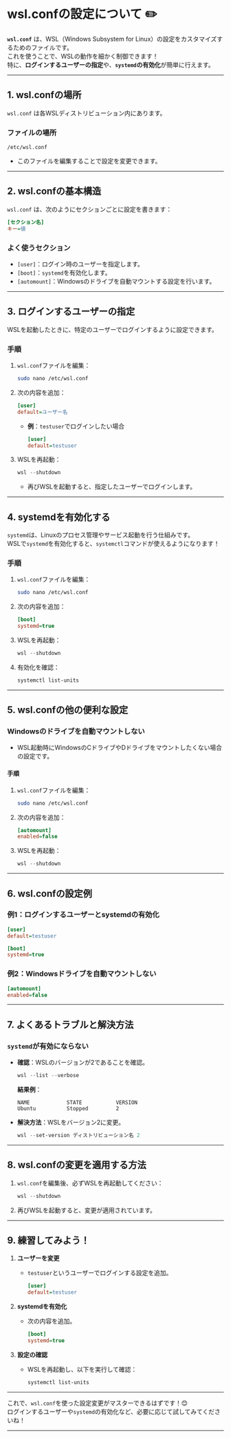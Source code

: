 # wsl.confの設定について ✏️

**`wsl.conf`** は、WSL（Windows Subsystem for Linux）の設定をカスタマイズするためのファイルです。  
これを使うことで、WSLの動作を細かく制御できます！  
特に、**ログインするユーザーの指定**や、**`systemd`の有効化**が簡単に行えます。

---

## **1. wsl.confの場所**

`wsl.conf` は各WSLディストリビューション内にあります。

### **ファイルの場所**
```plaintext
/etc/wsl.conf
```

- このファイルを編集することで設定を変更できます。

---

## **2. wsl.confの基本構造**

`wsl.conf` は、次のようにセクションごとに設定を書きます：
```ini
[セクション名]
キー=値
```

### **よく使うセクション**
- `[user]`：ログイン時のユーザーを指定します。
- `[boot]`：`systemd`を有効化します。
- `[automount]`：Windowsのドライブを自動マウントする設定を行います。

---

## **3. ログインするユーザーの指定**

WSLを起動したときに、特定のユーザーでログインするように設定できます。

### **手順**
1. `wsl.conf`ファイルを編集：
   ```bash
   sudo nano /etc/wsl.conf
   ```

2. 次の内容を追加：
   ```ini
   [user]
   default=ユーザー名
   ```

   - **例**：`testuser`でログインしたい場合
     ```ini
     [user]
     default=testuser
     ```

3. WSLを再起動：
   ```powershell
   wsl --shutdown
   ```
   - 再びWSLを起動すると、指定したユーザーでログインします。

---

## **4. systemdを有効化する**

`systemd`は、Linuxのプロセス管理やサービス起動を行う仕組みです。  
WSLで`systemd`を有効化すると、`systemctl`コマンドが使えるようになります！

### **手順**
1. `wsl.conf`ファイルを編集：
   ```bash
   sudo nano /etc/wsl.conf
   ```

2. 次の内容を追加：
   ```ini
   [boot]
   systemd=true
   ```

3. WSLを再起動：
   ```powershell
   wsl --shutdown
   ```

4. 有効化を確認：
   ```bash
   systemctl list-units
   ```

---

## **5. wsl.confの他の便利な設定**

### **Windowsのドライブを自動マウントしない**
- WSL起動時にWindowsのCドライブやDドライブをマウントしたくない場合の設定です。

#### **手順**
1. `wsl.conf`ファイルを編集：
   ```bash
   sudo nano /etc/wsl.conf
   ```

2. 次の内容を追加：
   ```ini
   [automount]
   enabled=false
   ```

3. WSLを再起動：
   ```powershell
   wsl --shutdown
   ```

---

## **6. wsl.confの設定例**

### **例1：ログインするユーザーとsystemdの有効化**
```ini
[user]
default=testuser

[boot]
systemd=true
```

### **例2：Windowsドライブを自動マウントしない**
```ini
[automount]
enabled=false
```

---

## **7. よくあるトラブルと解決方法**

### **`systemd`が有効にならない**
- **確認**：WSLのバージョンが2であることを確認。
  ```powershell
  wsl --list --verbose
  ```
  **結果例**：
  ```
  NAME            STATE           VERSION
  Ubuntu          Stopped         2
  ```

- **解決方法**：WSLをバージョン2に変更。
  ```powershell
  wsl --set-version ディストリビューション名 2
  ```

---

## **8. wsl.confの変更を適用する方法**

1. `wsl.conf`を編集後、必ずWSLを再起動してください：
   ```powershell
   wsl --shutdown
   ```

2. 再びWSLを起動すると、変更が適用されています。

---

## **9. 練習してみよう！**

1. **ユーザーを変更**
   - `testuser`というユーザーでログインする設定を追加。
     ```ini
     [user]
     default=testuser
     ```

2. **systemdを有効化**
   - 次の内容を追加。
     ```ini
     [boot]
     systemd=true
     ```

3. **設定の確認**
   - WSLを再起動し、以下を実行して確認：
     ```bash
     systemctl list-units
     ```

---

これで、`wsl.conf`を使った設定変更がマスターできるはずです！😊  
ログインするユーザーや`systemd`の有効化など、必要に応じて試してみてくださいね！

---
